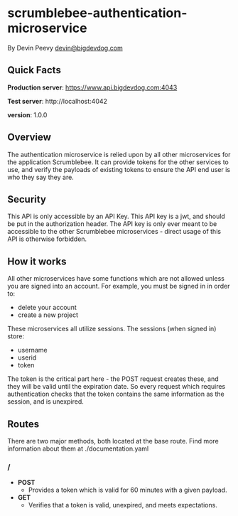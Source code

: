 # scrumblebee-authentication-microservice

By Devin Peevy <devin@bigdevdog.com>

## Quick Facts

**Production server**: https://www.api.bigdevdog.com:4043

**Test server**: http://localhost:4042

**version**: 1.0.0

## Overview

The authentication microservice is relied upon by all other microservices for the application Scrumblebee. It can provide tokens for the other services to use, and verify the payloads of existing tokens to ensure the API end user is who they say they are.

## Security

This API is only accessible by an API Key. This API key is a jwt, and should be put in the authorization header. The API key is only ever meant to be accessible to the other Scrumblebee microservices - direct usage of this API is otherwise forbidden.

## How it works

All other microservices have some functions which are not allowed unless you are signed into an account. For example, you must be signed in in order to:

- delete your account
- create a new project

These microservices all utilize sessions. The sessions (when signed in) store:

- username
- userid
- token

The token is the critical part here - the POST request creates these, and they will be valid until the expiration date. So every request which requires authentication checks that the token contains the same information as the session, and is unexpired.

## Routes

There are two major methods, both located at the base route. Find more information about them at ./documentation.yaml

### /

- **POST**
  - Provides a token which is valid for 60 minutes with a given payload.
- **GET**
  - Verifies that a token is valid, unexpired, and meets expectations.
